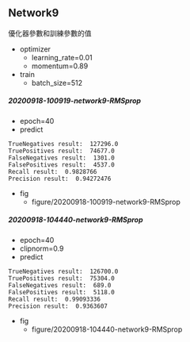 ## Network9
優化器參數和訓練參數的值

- optimizer
    - learning_rate=0.01
    - momentum=0.89
- train
    - batch_size=512
##### 20200918-100919-network9-RMSprop
- epoch=40
- predict
```
TrueNegatives result:  127296.0
TruePositives result:  74677.0
FalseNegatives result:  1301.0
FalsePositives result:  4537.0
Recall result:  0.9828766
Precision result:  0.94272476
```
- fig
    - figure/20200918-100919-network9-RMSprop

##### 20200918-104440-network9-RMSprop
- epoch=40
- clipnorm=0.9
- predict
```
TrueNegatives result:  126700.0
TruePositives result:  75304.0
FalseNegatives result:  689.0
FalsePositives result:  5118.0
Recall result:  0.99093336
Precision result:  0.9363607
```
- fig
    - figure/20200918-104440-network9-RMSprop
